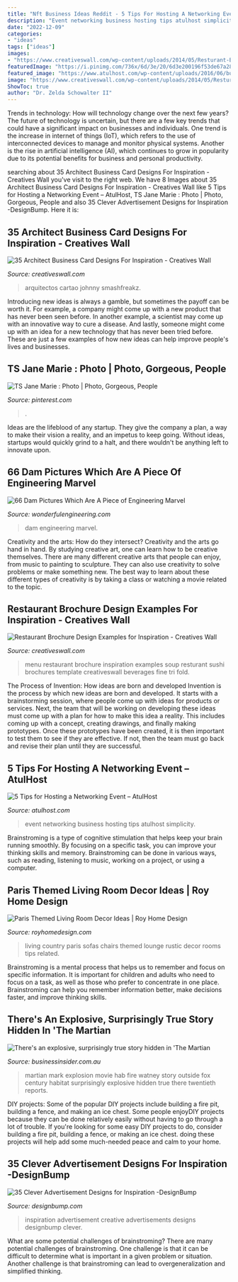```yaml
---
title: "Nft Business Ideas Reddit - 5 Tips For Hosting A Networking Event – Atulhost"
description: "Event networking business hosting tips atulhost simplicity"
date: "2022-12-09"
categories:
- "ideas"
tags: ["ideas"]
images:
- "https://www.creativeswall.com/wp-content/uploads/2014/05/Resturant-Brochures-08.jpg"
featuredImage: "https://i.pinimg.com/736x/6d/3e/20/6d3e200196f53de67a284ab85af8fcee.jpg"
featured_image: "https://www.atulhost.com/wp-content/uploads/2016/06/business-networking-event.jpg"
image: "https://www.creativeswall.com/wp-content/uploads/2014/05/Resturant-Brochures-08.jpg"
ShowToc: true
author: "Dr. Zelda Schowalter II"
---
```



Trends in technology: How will technology change over the next few years?
The future of technology is uncertain, but there are a few key trends that could have a significant impact on businesses and individuals. One trend is the increase in internet of things (IoT), which refers to the use of interconnected devices to manage and monitor physical systems. Another is the rise in artificial intelligence (AI), which continues to grow in popularity due to its potential benefits for business and personal productivity.

	

		
searching about 35 Architect Business Card Designs For Inspiration - Creatives Wall you've visit to the right web. We have 8 Images about 35 Architect Business Card Designs For Inspiration - Creatives Wall like 5 Tips for Hosting a Networking Event – AtulHost, TS Jane Marie : Photo | Photo, Gorgeous, People and also 35 Clever Advertisement Designs for Inspiration -DesignBump. Here it is:
		
    
## 35 Architect Business Card Designs For Inspiration - Creatives Wall

<img loading=lazy src="https://www.creativeswall.com/wp-content/uploads/2014/04/johnny-cartao.jpg" onerror="this.onerror=null;this.src='https://tse4.mm.bing.net/th?id=OIP.YWlsn5qD9X0IXUWx-7Hf1QHaFi&amp;pid=15.1';" alt="35 Architect Business Card Designs For Inspiration - Creatives Wall">

_Source: creativeswall.com_

>arquitectos cartao johnny smashfreakz. 

	

Introducing new ideas is always a gamble, but sometimes the payoff can be worth it. For example, a company might come up with a new product that has never been seen before. In another example, a scientist may come up with an innovative way to cure a disease. And lastly, someone might come up with an idea for a new technology that has never been tried before. These are just a few examples of how new ideas can help improve people's lives and businesses.

    
## TS Jane Marie : Photo | Photo, Gorgeous, People

<img loading=lazy src="https://i.pinimg.com/736x/6d/3e/20/6d3e200196f53de67a284ab85af8fcee.jpg" onerror="this.onerror=null;this.src='https://tse4.mm.bing.net/th?id=OIP.MlKte3fIZr_ifDds_ICSFgHaJ3&amp;pid=15.1';" alt="TS Jane Marie : Photo | Photo, Gorgeous, People">

_Source: pinterest.com_

>. 

	

Ideas are the lifeblood of any startup. They give the company a plan, a way to make their vision a reality, and an impetus to keep going. Without ideas, startups would quickly grind to a halt, and there wouldn't be anything left to innovate upon.

    
## 66 Dam Pictures Which Are A Piece Of Engineering Marvel

<img loading=lazy src="https://wonderfulengineering.com/wp-content/uploads/2014/10/dam-pictures-42.jpg" onerror="this.onerror=null;this.src='https://tse4.mm.bing.net/th?id=OIP.Z-HMVWA0Rgsk15pQ1yfSrwHaEl&amp;pid=15.1';" alt="66 Dam Pictures Which Are A Piece of Engineering Marvel">

_Source: wonderfulengineering.com_

>dam engineering marvel. 

	

Creativity and the arts: How do they intersect?
Creativity and the arts go hand in hand. By studying creative art, one can learn how to be creative themselves. There are many different creative arts that people can enjoy, from music to painting to sculpture. They can also use creativity to solve problems or make something new. The best way to learn about these different types of creativity is by taking a class or watching a movie related to the topic.

    
## Restaurant Brochure Design Examples For Inspiration - Creatives Wall

<img loading=lazy src="https://www.creativeswall.com/wp-content/uploads/2014/05/Resturant-Brochures-08.jpg" onerror="this.onerror=null;this.src='https://tse2.mm.bing.net/th?id=OIP.kilj0cihtxy249adGRlEZgHaKj&amp;pid=15.1';" alt="Restaurant Brochure Design Examples for Inspiration - Creatives Wall">

_Source: creativeswall.com_

>menu restaurant brochure inspiration examples soup resturant sushi brochures template creativeswall beverages fine tri fold. 

	

The Process of Invention: How ideas are born and developed
Invention is the process by which new ideas are born and developed. It starts with a brainstorming session, where people come up with ideas for products or services. Next, the team that will be working on developing these ideas must come up with a plan for how to make this idea a reality. This includes coming up with a concept, creating drawings, and finally making prototypes. Once these prototypes have been created, it is then important to test them to see if they are effective. If not, then the team must go back and revise their plan until they are successful.

    
## 5 Tips For Hosting A Networking Event – AtulHost

<img loading=lazy src="https://www.atulhost.com/wp-content/uploads/2016/06/business-networking-event.jpg" onerror="this.onerror=null;this.src='https://tse3.mm.bing.net/th?id=OIP.oGbob21_cPMpeUlAbe1ywAHaEP&amp;pid=15.1';" alt="5 Tips for Hosting a Networking Event – AtulHost">

_Source: atulhost.com_

>event networking business hosting tips atulhost simplicity. 

	

Brainstroming is a type of cognitive stimulation that helps keep your brain running smoothly. By focusing on a specific task, you can improve your thinking skills and memory. Brainstroming can be done in various ways, such as reading, listening to music, working on a project, or using a computer.

    
## Paris Themed Living Room Decor Ideas | Roy Home Design

<img loading=lazy src="http://www.royhomedesign.com/wp-content/uploads/2017/08/paris-themed-living-room-12.jpg" onerror="this.onerror=null;this.src='https://tse1.mm.bing.net/th?id=OIP.7zq_HX7K8Dykv-YZircfQQEgDY&amp;pid=15.1';" alt="Paris Themed Living Room Decor Ideas | Roy Home Design">

_Source: royhomedesign.com_

>living country paris sofas chairs themed lounge rustic decor rooms tips related. 

	

Brainstroming is a mental process that helps us to remember and focus on specific information. It is important for children and adults who need to focus on a task, as well as those who prefer to concentrate in one place. Brainstroming can help you remember information better, make decisions faster, and improve thinking skills.

    
## There&#039;s An Explosive, Surprisingly True Story Hidden In &#039;The Martian

<img loading=lazy src="https://static.businessinsider.com/image/5615941edd0895762b8b45c4/image.jpg" onerror="this.onerror=null;this.src='https://tse4.mm.bing.net/th?id=OIP.Z0Ue1FcmiTmbUuriFZGa_QHaDF&amp;pid=15.1';" alt="There&#039;s an explosive, surprisingly true story hidden in &#039;The Martian">

_Source: businessinsider.com.au_

>martian mark explosion movie hab fire watney story outside fox century habitat surprisingly explosive hidden true there twentieth reports. 

	

DIY projects: Some of the popular DIY projects include building a fire pit, building a fence, and making an ice chest.
Some people enjoyDIY projects because they can be done relatively easily without having to go through a lot of trouble. If you're looking for some easy DIY projects to do, consider building a fire pit, building a fence, or making an ice chest. doing these projects will help add some much-needed peace and calm to your home.

    
## 35 Clever Advertisement Designs For Inspiration -DesignBump

<img loading=lazy src="https://designbump.com/wp-content/uploads/2011/08/creative-advertisements-028.jpg" onerror="this.onerror=null;this.src='https://tse3.mm.bing.net/th?id=OIP.UKykzpKmeGV3pKJdZ4uA6AHaEk&amp;pid=15.1';" alt="35 Clever Advertisement Designs for Inspiration -DesignBump">

_Source: designbump.com_

>inspiration advertisement creative advertisements designs designbump clever. 

	

What are some potential challenges of brainstroming?
There are many potential challenges of brainstroming. One challenge is that it can be difficult to determine what is important in a given problem or situation. Another challenge is that brainstroming can lead to overgeneralization and simplified thinking.

